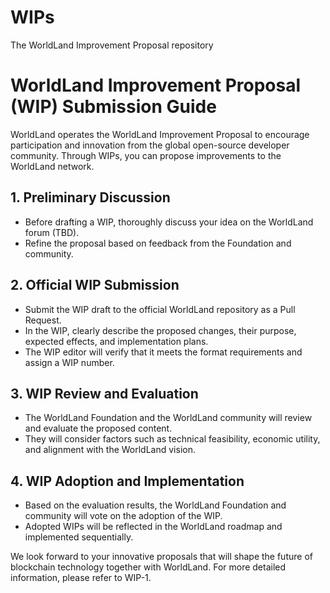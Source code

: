 # WIPs
The WorldLand Improvement Proposal repository

# WorldLand Improvement Proposal (WIP) Submission Guide

WorldLand operates the WorldLand Improvement Proposal to encourage participation and innovation from the global open-source developer community. Through WIPs, you can propose improvements to the WorldLand network.

## 1. Preliminary Discussion
- Before drafting a WIP, thoroughly discuss your idea on the WorldLand forum (TBD).
- Refine the proposal based on feedback from the Foundation and community.

## 2. Official WIP Submission
- Submit the WIP draft to the official WorldLand repository as a Pull Request.
- In the WIP, clearly describe the proposed changes, their purpose, expected effects, and implementation plans.
- The WIP editor will verify that it meets the format requirements and assign a WIP number.

## 3. WIP Review and Evaluation
- The WorldLand Foundation and the WorldLand community will review and evaluate the proposed content.
- They will consider factors such as technical feasibility, economic utility, and alignment with the WorldLand vision.

## 4. WIP Adoption and Implementation
- Based on the evaluation results, the WorldLand Foundation and community will vote on the adoption of the WIP.
- Adopted WIPs will be reflected in the WorldLand roadmap and implemented sequentially.

We look forward to your innovative proposals that will shape the future of blockchain technology together with WorldLand. For more detailed information, please refer to WIP-1.